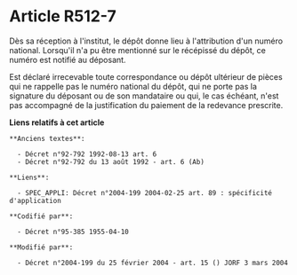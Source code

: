# Article R512-7

Dès sa réception à l'institut, le dépôt donne lieu à l'attribution d'un numéro national. Lorsqu'il n'a pu être mentionné sur
le récépissé du dépôt, ce numéro est notifié au déposant.

Est déclaré irrecevable toute correspondance ou dépôt ultérieur de pièces qui ne rappelle pas le numéro national du dépôt,
qui ne porte pas la signature du déposant ou de son mandataire ou qui, le cas échéant, n'est pas accompagné de la
justification du paiement de la redevance prescrite.

**Liens relatifs à cet article**

	**Anciens textes**:

	  - Décret n°92-792 1992-08-13 art. 6
	  - Décret n°92-792 du 13 août 1992 - art. 6 (Ab)

	**Liens**:

	  - SPEC_APPLI: Décret n°2004-199 2004-02-25 art. 89 : spécificité d'application

	**Codifié par**:

	  - Décret n°95-385 1955-04-10

	**Modifié par**:

	  - Décret n°2004-199 du 25 février 2004 - art. 15 () JORF 3 mars 2004
